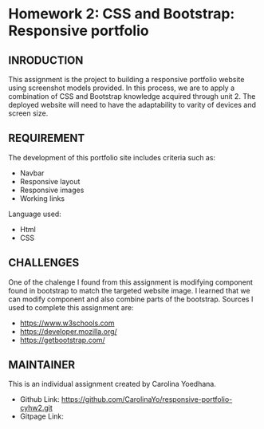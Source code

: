 # Homework 2: CSS and Bootstrap: Responsive portfolio

## INRODUCTION 

This assignment is the project to building a responsive portfolio website using screenshot models provided.  In this process, we are to apply a combination of CSS and Bootstrap knowledge acquired through unit 2.  The deployed website will need to have the adaptability to varity of devices and screen size.

## REQUIREMENT

The development of this portfolio site includes criteria such as:
* Navbar
* Responsive layout
* Responsive images
* Working links

Language used:
* Html
* CSS

## CHALLENGES
One of the chalenge I found from this assignment is modifying component found in bootstrap to match the targeted website image. I learned that we can modify component and also combine parts of the bootstrap. Sources I used to complete this assignment are:
* https://www.w3schools.com
* https://developer.mozilla.org/
* https://getbootstrap.com/

## MAINTAINER 
This is an individual assignment created by Carolina Yoedhana.
* Github Link: https://github.com/CarolinaYo/responsive-portfolio-cyhw2.git
* Gitpage Link: 

